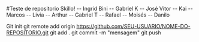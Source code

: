 #Teste de repositorio Skillo! -- Ingrid Bini -- Gabriel K -- José Vitor -- Kai -- Marcos -- Livia -- Arthur -- Gabriel T -- Rafael -- Moisés -- Danilo

Git init
git remote add origin https://github.com/SEU-USUARIO/NOME-DO-REPOSITORIO.git
git add .
git commit -m "mensagem"
git push
